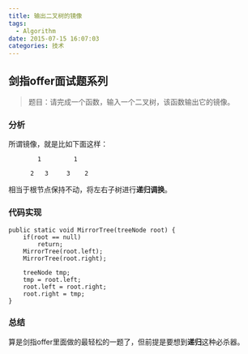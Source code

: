 ```yaml
---
title: 输出二叉树的镜像
tags:
  - Algorithm
date: 2015-07-15 16:07:03
categories: 技术
---
```


## 剑指offer面试题系列


> 题目：请完成一个函数，输入一个二叉树，该函数输出它的镜像。

### 分析

所谓镜像，就是比如下面这样：

		    1         1
		
		  2   3     3    2

相当于根节点保持不动，将左右子树进行**递归调换**。

### 代码实现

    public static void MirrorTree(treeNode root) {
		if(root == null)
			return;
		MirrorTree(root.left);
		MirrorTree(root.right);
		
		treeNode tmp;
		tmp = root.left;
		root.left = root.right;
		root.right = tmp;
	}

### 总结

算是剑指offer里面做的最轻松的一题了，但前提是要想到**递归**这种必杀器。